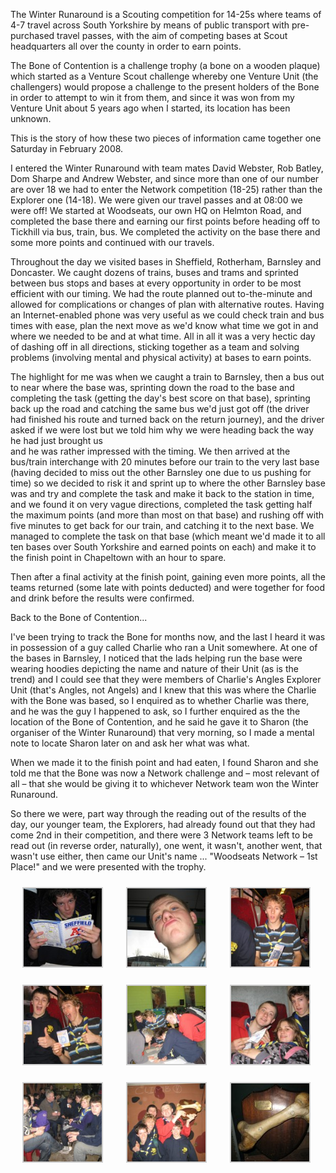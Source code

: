 The Winter Runaround is a Scouting competition for 14-25s where teams of 4-7 travel across South
Yorkshire by means of public transport with pre-purchased travel passes, with the aim of competing
bases at Scout headquarters all over the county in order to earn points.

The Bone of Contention is a challenge trophy (a bone on a wooden plaque) which started as a Venture
Scout challenge whereby one Venture Unit (the challengers) would propose a challenge to the present
holders of the Bone in order to attempt to win it from them, and since it was won from my Venture
Unit about 5 years ago when I started, its location has been unknown.

This is the story of how these two pieces of information came together one Saturday in February
2008.

I entered the Winter Runaround with team mates David Webster, Rob Batley, Dom Sharpe and Andrew
Webster, and since more than one of our number are over 18 we had to enter the Network competition
(18-25) rather than the Explorer one (14-18). We were given our travel passes and at 08:00 we were
off! We started at Woodseats, our own HQ on Helmton Road, and completed the base there and earning
our first points before heading off to Tickhill via bus, train, bus. We completed the activity on
the base there and some more points and continued with our travels.

Throughout the day we visited bases in Sheffield, Rotherham, Barnsley and Doncaster. We caught
dozens of trains, buses and trams and sprinted between bus stops and bases at every opportunity in
order to be most efficient with our timing. We had the route planned out to-the-minute and allowed
for complications or changes of plan with alternative routes. Having an Internet-enabled phone was
very useful as we could check train and bus times with ease, plan the next move as we'd know what
time we got in and where we needed to be and at what time. All in all it was a very hectic day of
dashing off in all directions, sticking together as a team and solving problems (involving mental
and physical activity) at bases to earn points.

The highlight for me was when we caught a train to Barnsley, then a bus out to near where the base
was, sprinting down the road to the base and completing the task (getting the day's best score on
that base), sprinting back up the road and catching the same bus we'd just got off (the driver had
finished his route and turned back on the return journey), and the driver asked if we were lost but
we told him why we were heading back the way he had just brought us  
and he was rather impressed with the timing. We then arrived at the bus/train interchange with 20
minutes before our train to the very last base (having decided to miss out the other Barnsley one
due to us pushing for time) so we decided to risk it and sprint up to where the other Barnsley base
was and try and complete the task and make it back to the station in time, and we found it on very
vague directions, completed the task getting half the maximum points (and more than most on that
base) and rushing off with five minutes to get back for our train, and catching it to the next base.
We managed to complete the task on that base (which meant we'd made it to all ten bases over South
Yorkshire and earned points on each) and make it to the finish point in Chapeltown with an hour to
spare.

Then after a final activity at the finish point, gaining even more points, all the teams returned
(some late with points deducted) and were together for food and drink before the results were
confirmed.

Back to the Bone of Contention...

I've been trying to track the Bone for months now, and the last I heard it was in possession of a
guy called Charlie who ran a Unit somewhere. At one of the bases in Barnsley, I noticed that the
lads helping run the base were wearing hoodies depicting the name and nature of their Unit (as is
the trend) and I could see that they were members of Charlie's Angles Explorer Unit (that's Angles,
not Angels) and I knew that this was where the Charlie with the Bone was based, so I enquired as to
whether Charlie was there, and he was the guy I happened to ask, so I further enquired as the the
location of the Bone of Contention, and he said he gave it to Sharon (the organiser of the Winter
Runaround) that very morning, so I made a mental note to locate Sharon later on and ask her what was
what.

When we made it to the finish point and had eaten, I found Sharon and she told me that the Bone was
now a Network challenge and – most relevant of all – that she would be giving it to whichever
Network team won the Winter Runaround.

So there we were, part way through the reading out of the results of the day, our younger team, the
Explorers, had already found out that they had come 2nd in their competition, and there were 3
Network teams left to be read out (in reverse order, naturally), one went, it wasn't, another went,
that wasn't use either, then came our Unit's name ... "Woodseats Network – 1st Place!" and we were
presented with the trophy.

<p>
<style type="text/css">
			#gallery-45 {
				margin: auto;
			}
			#gallery-45 .gallery-item {
				float: left;
				margin-top: 10px;
				text-align: center;
				width: 33%;
			}
			#gallery-45 img {
				border: 2px solid #cfcfcf;
			}
			#gallery-45 .gallery-caption {
				margin-left: 0;
			}
			/* see gallery_shortcode() in wp-includes/media.php */
		</style>
<div class="gallery galleryid-1011 gallery-columns-3 gallery-size-thumbnail" id="gallery-45"><dl class="gallery-item">
<dt class="gallery-icon portrait">
<img alt="" class="attachment-thumbnail size-thumbnail" decoding="async" height="125" loading="lazy" src="images/IMG_0345.resized-150x150.jpg" width="125"/>
</dt></dl><dl class="gallery-item">
<dt class="gallery-icon portrait">
<img alt="" class="attachment-thumbnail size-thumbnail" decoding="async" height="125" loading="lazy" src="images/IMG_0346.resized-150x150.jpg" width="125"/>
</dt></dl><dl class="gallery-item">
<dt class="gallery-icon landscape">
<img alt="" class="attachment-thumbnail size-thumbnail" decoding="async" height="125" loading="lazy" src="images/IMG_0355.resized-150x150.jpg" width="125"/>
</dt></dl><br style="clear: both"/><dl class="gallery-item">
<dt class="gallery-icon landscape">
<img alt="" class="attachment-thumbnail size-thumbnail" decoding="async" height="125" loading="lazy" src="images/IMG_0356.resized-150x150.jpg" width="125"/>
</dt></dl><dl class="gallery-item">
<dt class="gallery-icon landscape">
<img alt="" class="attachment-thumbnail size-thumbnail" decoding="async" height="125" loading="lazy" src="images/IMG_0353.resized-150x150.jpg" width="125"/>
</dt></dl><dl class="gallery-item">
<dt class="gallery-icon landscape">
<img alt="" class="attachment-thumbnail size-thumbnail" decoding="async" height="125" loading="lazy" src="images/IMG_0358.resized-150x150.jpg" width="125"/>
</dt></dl><br style="clear: both"/><dl class="gallery-item">
<dt class="gallery-icon landscape">
<img alt="" class="attachment-thumbnail size-thumbnail" decoding="async" height="125" loading="lazy" src="images/IMG_0366.resized-150x150.jpg" width="125"/>
</dt></dl><dl class="gallery-item">
<dt class="gallery-icon landscape">
<img alt="" class="attachment-thumbnail size-thumbnail" decoding="async" height="125" loading="lazy" src="images/IMG_0367.resized-150x150.jpg" width="125"/>
</dt></dl><dl class="gallery-item">
<dt class="gallery-icon landscape">
<img alt="" class="attachment-thumbnail size-thumbnail" decoding="async" height="125" loading="lazy" sizes="auto, (max-width: 125px) 100vw, 125px" src="images/IMG_0363.resized-125x125.jpg" width="125"/>
</dt></dl><br style="clear: both"/>
</div>
</p>
